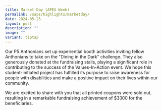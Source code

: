 ```yaml
---
title: Market Day (APEX Week)
permalink: /saps/highlights/marketday/
date: 2024-05-25
layout: post
description: ""
image: ""
variant: tiptap
---
```

<p>Our P5 Anthonians set up experiential booth activities inviting fellow
Anthonians to take on the "Dining in the Dark" challenge. They also generously
donated at the fundraising stalls, playing a significant role in contributing
to the success of the Values-In-Action event. We hope this student-initiated
project has fulfilled its purpose to raise awareness for people with disabilities
and make a positive impact on their lives within our community.</p>
<p>We are excited to share with you that all printed coupons were sold out,
resulting in a remarkable fundraising achievement of $3300 for the beneficiaries.</p>
<p>
<br>
</p>